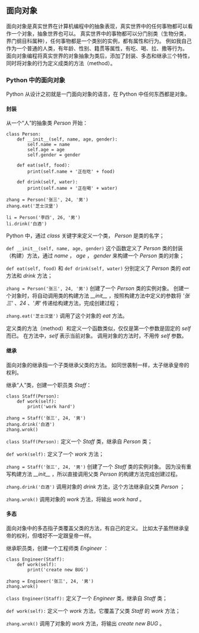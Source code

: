 ## 面向对象 ##
面向对象是真实世界在计算机编程中的抽象表现，真实世界中的任何事物都可以看作一个对象，抽象世界也可以。
真实世界中的事物都可以分门别类（生物分类，界门纲目科属种），任何事物都是一个类别的实例，都有属性和行为。
例如我自己作为一个普通的人类，有年龄、性别、籍贯等属性，有吃、喝、拉、撒等行为。
面向对象编程将真实世界的对象抽象为类后，添加了封装、多态和继承三个特性，同时将对象的行为定义成类的方法（method）。

### Python 中的面向对象 ###
Python 从设计之初就是一门面向对象的语言，在 Python 中任何东西都是对象。

#### 封装 ####
从一个“人”的抽象类 _Person_ 开始：

```
class Person:
    def __init__(self, name, age, gender):
        self.name = name
        self.age = age
        self.gender = gender
    
    def eat(self, food):
        print(self.name + '正在吃' + food)
    
    def drink(self, water):
        print(self.name + '正在喝' + water)

zhang = Person('张三', 24, '男')
zhang.eat('芝士汉堡')

li = Person('李四', 26, '男')
li.drink('白酒')
````

Python 中，通过 _class_ 关键字来定义一个类， _Person_ 是类的名字；

```def __init__(self, name, age, gender)``` 这个函数定义了 _Person_ 类的封装（构建）方法，通过 _name_ ， _age_ ， _gender_ 来构建一个 _Person_ 类的对象；

```def eat(self, food)``` 和 ```def drink(self, water)``` 分别定义了 _Person_ 类的 _eat_ 方法和 _drink_ 方法；

```zhang = Person('张三', 24, '男')``` 创建了一个 _Person_ 类的实例对象。
创建一个对象时，将自动调用类的构建方法 _\_\_init\_\__ ，按照构建方法中定义的参数将 _'张三'_ 、_24_ 、_'男'_ 传递给构建方法，完成创建过程；

```zhang.eat('芝士汉堡')``` 调用了这个对象的 _eat_ 方法。

定义类的方法（method）和定义一个函数类似，仅仅是第一个参数是固定的 _self_ 而已。
在方法中，_self_ 表示当前对象。
调用对象的方法时，不用传 _self_ 参数。

#### 继承 ####
面向对象的继承指一个子类继承父类的方法。
如同世袭制一样，太子继承皇帝的权利。

继承“人”类，创建一个职员类 _Staff_：

```
class Staff(Person):
    def work(self):
        print('work hard')

zhang = Staff('张三', 24, '男')
zhang.drink('白酒')
zhang.wrok()
```

```class Staff(Person):``` 定义一个 _Staff_ 类，继承自 _Person_ 类；

```def work(self):``` 定义了一个 _work_ 方法；

```zhang = Staff('张三', 24, '男')``` 创建了一个 _Staff_ 类的实例对象。
因为没有重写构建方法 _\_\_init\_\__ ，所以直接调用父类 _Person_ 的构建方法完成创建过程。

```zhang.drink('白酒')``` 调用对象的 _drink_ 方法，这个方法继承自父类 _Person_ ；

```zhang.wrok()``` 调用对象的 _work_ 方法，将输出 _work hard_ 。

#### 多态 ####
面向对象中的多态指子类覆盖父类的方法，有自己的定义。
比如太子虽然继承皇帝的权利，但嗜好不一定跟皇帝一样。

继承职员类，创建一个工程师类 _Engineer_ ：

```
class Engineer(Staff):
    def work(self):
        print('create new BUG')

zhang = Engineer('张三', 24, '男')
zhang.wrok()
```

```class Engineer(Staff):``` 定义了一个 _Engineer_ 类，继承自 _Staff_ 类；

```def work(self):``` 定义一个 _work_ 方法，它覆盖了父类 _Staff_ 的 _work_ 方法；

```zhang.wrok()``` 调用了对象的 _work_ 方法，将输出 _create new BUG_ 。
